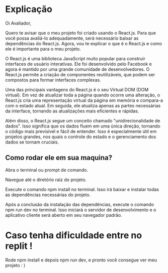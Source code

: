 # Explicação 
Oi Avaliador,

Quero te avisar que o meu projeto foi criado usando o React.js. Para que você possa avaliá-lo adequadamente, será necessário baixar as dependências do React.js. Agora, vou te explicar o que é o React.js e como ele é importante para o meu projeto.

O React.js é uma biblioteca JavaScript muito popular para construir interfaces de usuário interativas. Ele foi desenvolvido pelo Facebook e agora é mantido por uma grande comunidade de desenvolvedores. O React.js permite a criação de componentes reutilizáveis, que podem ser compostos para formar interfaces complexas.

Uma das principais vantagens do React.js é o seu Virtual DOM (DOM virtual). Em vez de atualizar toda a página quando ocorre uma alteração, o React.js cria uma representação virtual da página em memória e compara-a com o estado atual. Em seguida, ele atualiza apenas as partes necessárias da interface, tornando as atualizações mais eficientes e rápidas.

Além disso, o React.js segue um conceito chamado "unidirecionalidade de dados". Isso significa que os dados fluem em uma única direção, tornando o código mais previsível e fácil de entender. Isso é especialmente útil em projetos grandes, nos quais o controle do estado e o gerenciamento dos dados se tornam cruciais.

## Como rodar ele em sua maquina? 

Abra o terminal ou prompt de comando.

Navegue até o diretório raiz do projeto.

Execute o comando npm install no terminal. Isso irá baixar e instalar todas as dependências necessárias do projeto.

Após a conclusão da instalação das dependências, execute o comando npm run dev no terminal. Isso iniciará o servidor de desenvolvimento e o aplicativo cliente será aberto em seu navegador padrão.

# Caso tenha dificuldade entre no replit ! 

Rode npm install e depois npm run dev, e pronto você consegue ver meu projeto : ) 
